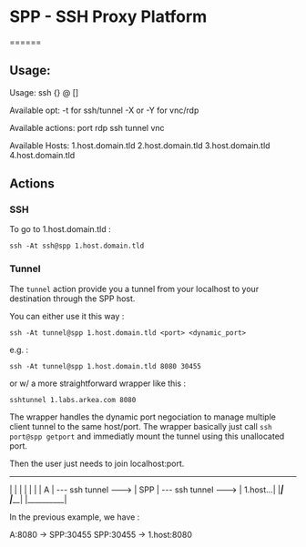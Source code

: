 # SPP - SSH Proxy Platform

======

## Usage:

Usage: ssh {<opt>} <action>@<host> [<args>]

Available opt:
  -t            for ssh/tunnel
  -X or -Y      for vnc/rdp

Available actions:
  port
  rdp
  ssh
  tunnel
  vnc

Available Hosts:
  1.host.domain.tld
  2.host.domain.tld
  3.host.domain.tld
  4.host.domain.tld

## Actions

### SSH

To go to 1.host.domain.tld :
```
ssh -At ssh@spp 1.host.domain.tld
```

### Tunnel 

The `tunnel` action provide you a tunnel from your localhost to your destination through the SPP host.

You can either use it this way :

```
ssh -At tunnel@spp 1.host.domain.tld <port> <dynamic_port>
```

e.g. : 

```
ssh -At tunnel@spp 1.host.domain.tld 8080 30455
```

or w/ a more straightforward wrapper like this : 

```
sshtunnel 1.labs.arkea.com 8080
```

The wrapper handles the dynamic port negociation to manage multiple client tunnel to the same host/port. The wrapper basically just call `ssh port@spp getport` and immediatly mount the tunnel using this unallocated port.

Then the user just needs to join localhost:port.

 ___                       _____                        __________
|   |                     |     |                      |          |
| A | --- ssh tunnel ---> | SPP |  --- ssh tunnel ---> | 1.host...|
|___|                     |_____|                      |__________|

In the previous example, we have : 

A:8080    -> SPP:30455
SPP:30455 -> 1.host:8080
